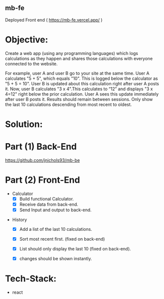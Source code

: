 ## mb-fe

Deployed Front end ( https://mb-fe.vercel.app/ )

# Objective:

Create a web app (using any programming languages) which logs calculations as they happen and shares those calculations with everyone connected to the website.

For example, user A and user B go to your site at the same time. User A calculates "5 + 5", which equals "10". This is logged below the calculator as "5 + 5 = 10". User B is updated about this calculation right after user A posts it. Now, user B calculates "3 x 4".This calculates to “12” and displays "3 x 4=12" right below the prior calculation. User A sees this update immediately after user B posts it.
Results should remain between sessions. Only show the last 10 calculations descending from most recent to oldest.

# Solution:

# Part (1) Back-End

https://github.com/jnichols93/mb-be

# Part (2) Front-End

- Calculator
  - [x] Build functional Calculator.
  - [x] Receive data from back-end.
  - [x] Send Input and output to back-end.

* History

  - [x] Add a list of the last 10 calculations.
  - [x] Sort most recent first. (fixed on back-end)
  - [x] List should only display the last 10 (fixed on back-end).
  - [x] changes should be shown instantly.



# Tech-Stack:

- react
